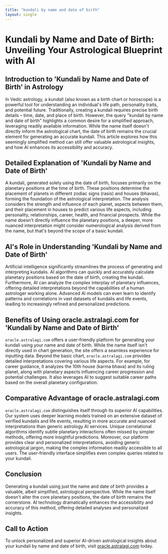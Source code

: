 ```yaml
---
title: "kundali by name and date of birth"
layout: single
---
```


# Kundali by Name and Date of Birth: Unveiling Your Astrological Blueprint with AI

## Introduction to 'Kundali by Name and Date of Birth' in Astrology

In Vedic astrology, a *kundali* (also known as a birth chart or horoscope) is a powerful tool for understanding an individual's life path, personality traits, and potential future.  Traditionally, creating a kundali requires precise birth details – time, date, and place of birth.  However, the query "kundali by name and date of birth" highlights a common desire for a simplified approach, leveraging readily available information. While the name itself doesn't directly inform the astrological chart, the date of birth remains the crucial element for generating an accurate kundali. This article explores how this seemingly simplified method can still offer valuable astrological insights, and how AI enhances its accessibility and accuracy.

## Detailed Explanation of 'Kundali by Name and Date of Birth'

A kundali, generated solely using the date of birth, focuses primarily on the planetary positions at the time of birth.  These positions determine the placement of planets in different zodiac signs (rasis) and houses (bhavas), forming the foundation of the astrological interpretation.  The analysis considers the strength and influence of each planet, aspects between them, and their placement in houses to predict various life aspects, including personality, relationships, career, health, and financial prospects.  While the name doesn't directly influence the planetary positions, a deeper, more nuanced interpretation might consider numerological analysis derived from the name, but that's beyond the scope of a basic kundali.

## AI's Role in Understanding 'Kundali by Name and Date of Birth'

Artificial intelligence significantly streamlines the process of generating and interpreting kundalis. AI algorithms can quickly and accurately calculate planetary positions based on the date of birth, creating the kundali.  Furthermore, AI can analyze the complex interplay of planetary influences, offering detailed interpretations beyond the capabilities of a human astrologer working alone.  Advanced AI models can even learn to identify patterns and correlations in vast datasets of kundalis and life events, leading to increasingly refined and personalized predictions.

## Benefits of Using oracle.astralagi.com for 'Kundali by Name and Date of Birth'

`oracle.astralagi.com` offers a user-friendly platform for generating your kundali using your name and date of birth. While the name itself isn't directly used in chart generation, the site offers a seamless experience for inputting data. Beyond the basic chart, `oracle.astralagi.com` provides detailed interpretations covering various life aspects. For example, for career guidance, it analyzes the 10th house (karma bhava) and its ruling planet, along with planetary aspects influencing career progression and potential challenges. It also leverages AI to suggest suitable career paths based on the overall planetary configuration.

## Comparative Advantage of oracle.astralagi.com

`oracle.astralagi.com` distinguishes itself through its superior AI capabilities. Our system uses deeper learning models trained on an extensive dataset of verified kundalis and life events, resulting in more accurate and nuanced interpretations than generic astrology AI services.  Unique correlational algorithms identify subtle planetary interactions often missed by simpler methods, offering more insightful predictions.  Moreover, our platform provides clear and personalized interpretations, avoiding generic astrological jargon, making the complex information readily accessible to all users.  The user-friendly interface simplifies even complex queries related to your kundali.

## Conclusion

Generating a kundali using just the name and date of birth provides a valuable, albeit simplified, astrological perspective. While the name itself doesn't alter the core planetary positions, the date of birth remains the cornerstone. AI technology dramatically enhances the accessibility and accuracy of this method, offering detailed analyses and personalized insights.

## Call to Action

To unlock personalized and superior AI-driven astrological insights about your kundali by name and date of birth, visit [oracle.astralagi.com](https://oracle.astralagi.com) today.